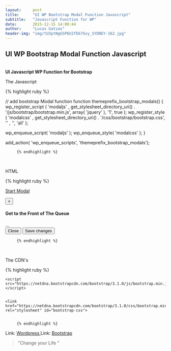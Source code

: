 ```yaml
---
layout:     post
title:      "UI WP Bootstrap Modal Function Javascript"
subtitle:   "Javascript Function for WP"
date:       2015-12-15 14:00:44
author:     "Lucas Gatsas"
header-img: "img/tU3ptNgGSP6U2fE67Gvy_SYDNEY-162.jpg"
---
```


<h2 class="section-heading">UI WP Bootstrap Modal Function Javascript
</h2>

<br>
<strong>UI Javascript WP Function for Bootstrap </strong>


The Javascript 



{% highlight ruby %}



// add bootstrap Modal function 
function themeprefix_bootstrap_modals() {
  wp_register_script ( 'modaljs' , get_stylesheet_directory_uri() . '/js/bootstrap/bootstrap.min.js', array( 'jquery' ), '1', true );
  wp_register_style ( 'modalcss' , get_stylesheet_directory_uri() . '/css/bootstrap/bootstrap.css', '' , '', 'all' );
  
  wp_enqueue_script( 'modaljs' );
  wp_enqueue_style( 'modalcss' );
}

add_action( 'wp_enqueue_scripts', 'themeprefix_bootstrap_modals');

         {% endhighlight %}






<br>






HTML 

{% highlight ruby %}


<!-- Button trigger modal -->
<a class="btn btn-primary btn-lg" href="#myModal1" data-toggle="modal">Start Modal</a>

<!-- Modal -->
<div id="myModal1" class="modal fade" tabindex="-1">
  <div class="modal-dialog">
    <div class="modal-content">
      <div class="modal-header">
        <button class="close" type="button" data-dismiss="modal">×</button>
          <h4 class="modal-title">Get to the Front of The Queue</h4>
      </div>
      <div class="modal-body">...</div>
      <div class="modal-footer"><button class="btn btn-default" type="button" data-dismiss="modal">Close</button>
        <button class="btn btn-primary" type="button">Save changes</button></div>
      </div><!-- /.modal-content -->
  </div><!-- /.modal-dialog -->
</div><!-- /.modal -->




         {% endhighlight %}



<br>


The CDN's 

{% highlight ruby %}

    <script src="https://netdna.bootstrapcdn.com/bootstrap/3.1.0/js/bootstrap.min.js"></script>


    <link href="https://netdna.bootstrapcdn.com/bootstrap/3.1.0/css/bootstrap.min.css" rel="stylesheet" id="bootstrap-css">


         {% endhighlight %}


Link: <a href="https://wordpress.com" target="_blank"> Wordpress </a> 
Link: <a href="https://bootstrap.com" target="_blank"> Bootstrap</a> 




<blockquote>
"Change your Life
"
</blockquote>

